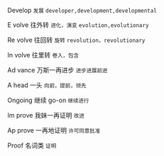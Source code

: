 Develop `发展`
`developer,development,developmental`

E volve 往外转 `进化，演变`
`evolution,evolutionary`

Re volve 往回转 `旋转`
`revolution，revolutionary`

In volve 往里转 `卷入，包含`

Ad vance 万斯一再进步 `进步进展前进`

A head 一头 `向前，提前，领先`

Ongoing 继续 go-on `继续进行`

Im prove 我妹一再证明 `改进`

Ap prove 一再地证明 `许可同意批准`

Proof 名词类 `证明`